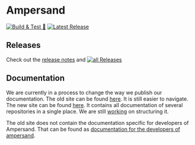 # Ampersand

[![Build & Test 🚀](https://github.com/AmpersandTarski/Ampersand/actions/workflows/ci2.yml/badge.svg)](https://github.com/AmpersandTarski/Ampersand/actions/workflows/ci2.yml)
[![Latest Release](https://img.shields.io/github/release/AmpersandTarski/Ampersand.svg)](https://github.com/AmpersandTarski/Ampersand/releases/latest)

## Releases

Check out the [release notes](https://github.com/AmpersandTarski/Ampersand/blob/development/ReleaseNotes.md) and [![all Releases](https://img.shields.io/github/release/AmpersandTarski/Ampersand.svg)](https://github.com/AmpersandTarski/Ampersand/releases)

## Documentation

We are currently in a process to change the way we publish our documentation. The old site can be found [here](https://ampersandtarski.gitbook.io/documentation/). It is still easier to navigate. The new site can be found [here](https://ampersandtarski.github.io/docs/Ampersand/). It contains all documentation of several repositories in a single place. We are still [working](https://github.com/AmpersandTarski/Ampersand/issues/1315) on structuring it. 

The old site does not contain the documentation specific for developers of Ampersand. That can be found as [documentation for the developers of ampersand](https://ampersandtarski.gitbook.io/the-tools-we-use-for-ampersand/).

